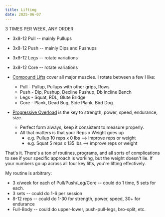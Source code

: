```yaml
---
title: Lifting
date: 2025-06-07
---
```

3 TIMES PER WEEK, ANY ORDER
- 3x8-12 Pull -- mainly Pullups
- 3x8-12 Push -- mainly Dips and Pushups
- 3x8-12 Legs -- rotate variations
- 3x8-12 Core -- rotate variations

- [Compound Lifts](/compound-lifts) cover all major muscles. I rotate between a few I like:
	- Pull - Pullup, Pullups with other grips, Rows
	- Push - Dip, Pushup, Decline Pushup, Db Incline Bench
	- Legs - Squat, RDL, Glute Bridge
	- Core - Plank, Dead Bug, Side Plank, Bird Dog
- [Progressive Overload](/progressive-overload) is the key to strength, power, speed, endurance, size.
	- Perfect form always, keep it consistent to measure properly.
	- All that matters is that your Reps x Weight goes up
		- e.g. Pullup 10 reps x 0 lbs --> improve reps or weight
		- e.g. Squat 5 reps x 135 lbs --> improve reps or weight

That's it. There's a ton of routines, programs, and all sorts of complications to see if your specific approach is working, but the weight doesn't lie. If your numbers go up across all four key lifts, you're lifting effectively.

My routine is arbitrary:
- 3 x/week for each of Pull/Push/Leg/Core -- could do 1 time, 5 sets for each.
- 3 sets -- could do 1-6 per session
- 8-12 reps -- could do 1-30 for strength, power, speed, 30+ for endurance
- Full-Body -- could do upper-lower, push-pull-legs, bro-split, etc.